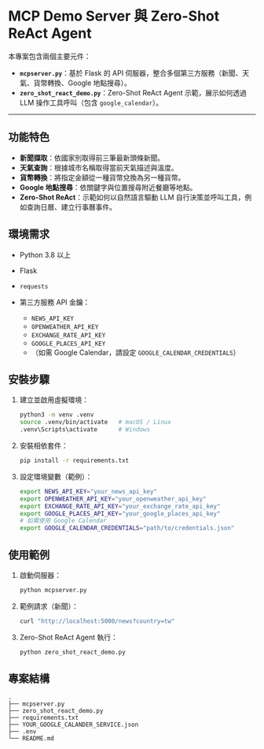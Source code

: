 # MCP Demo Server 與 Zero-Shot ReAct Agent

本專案包含兩個主要元件：

* **`mcpserver.py`**：基於 Flask 的 API 伺服器，整合多個第三方服務（新聞、天氣、貨幣轉換、Google 地點搜尋）。
* **`zero_shot_react_demo.py`**：Zero-Shot ReAct Agent 示範，展示如何透過 LLM 操作工具呼叫（包含 `google_calendar`）。

---

## 功能特色

* **新聞擷取**：依國家別取得前三筆最新頭條新聞。
* **天氣查詢**：根據城市名稱取得當前天氣描述與溫度。
* **貨幣轉換**：將指定金額從一種貨幣兌換為另一種貨幣。
* **Google 地點搜尋**：依關鍵字與位置搜尋附近餐廳等地點。
* **Zero-Shot ReAct**：示範如何以自然語言驅動 LLM 自行決策並呼叫工具，例如查詢日曆、建立行事曆事件。

## 環境需求

* Python 3.8 以上
* Flask
* `requests`
* 第三方服務 API 金鑰：

  * `NEWS_API_KEY`
  * `OPENWEATHER_API_KEY`
  * `EXCHANGE_RATE_API_KEY`
  * `GOOGLE_PLACES_API_KEY`
  * （如需 Google Calendar，請設定 `GOOGLE_CALENDAR_CREDENTIALS`）

## 安裝步驟

1. 建立並啟用虛擬環境：

   ```bash
   python3 -m venv .venv
   source .venv/bin/activate   # macOS / Linux
   .venv\Scripts\activate      # Windows
   ```
2. 安裝相依套件：

   ```bash
   pip install -r requirements.txt
   ```
3. 設定環境變數（範例）：

   ```bash
   export NEWS_API_KEY="your_news_api_key"
   export OPENWEATHER_API_KEY="your_openweather_api_key"
   export EXCHANGE_RATE_API_KEY="your_exchange_rate_api_key"
   export GOOGLE_PLACES_API_KEY="your_google_places_api_key"
   # 如需使用 Google Calendar
   export GOOGLE_CALENDAR_CREDENTIALS="path/to/credentials.json"
   ```

## 使用範例

1. 啟動伺服器：

   ```bash
   python mcpserver.py
   ```
2. 範例請求（新聞）：

   ```bash
   curl "http://localhost:5000/news?country=tw"
   ```
3. Zero-Shot ReAct Agent 執行：

   ```bash
   python zero_shot_react_demo.py
   ```

## 專案結構

```
.
├── mcpserver.py
├── zero_shot_react_demo.py
├── requirements.txt
├── YOUR_GOOGLE_CALANDER_SERVICE.json
├── .env
└── README.md
```
